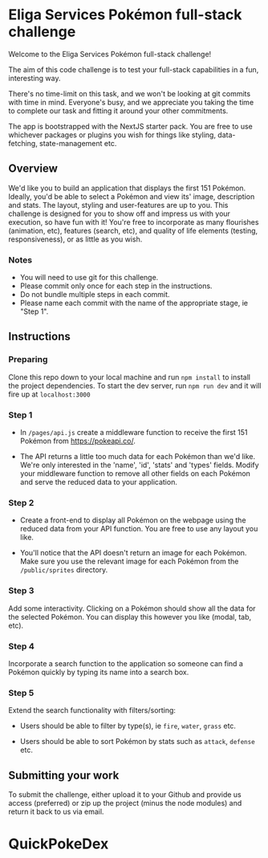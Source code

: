 # Eliga Services Pokémon full-stack challenge

Welcome to the Eliga Services Pokémon full-stack challenge!

The aim of this code challenge is to test your full-stack capabilities in a fun, interesting way.

There's no time-limit on this task, and we won't be looking at git commits with time in mind. Everyone's busy, and we appreciate you taking the time to complete our task and fitting it around your other commitments.

The app is bootstrapped with the NextJS starter pack. You are free to use whichever packages or plugins you wish for things like styling, data-fetching, state-management etc.

## Overview

We'd like you to build an application that displays the first 151 Pokémon. Ideally, you'd be able to select a Pokémon and view its' image, description and stats. The layout, styling and user-features are up to you. This challenge is designed for you to show off and impress us with your execution, so have fun with it! You're free to incorporate as many flourishes (animation, etc), features (search, etc), and quality of life elements (testing, responsiveness), or as little as you wish.

### Notes
- You will need to use git for this challenge.
- Please commit only once for each step in the instructions.
- Do not bundle multiple steps in each commit.
- Please name each commit with the name of the appropriate stage, ie "Step 1".

## Instructions

### Preparing
Clone this repo down to your local machine and run `npm install` to install the project dependencies. To start the dev server, run `npm run dev` and it will fire up at `localhost:3000`

### Step 1
- In `/pages/api.js` create a middleware function to receive the first 151 Pokémon from https://pokeapi.co/.

- The API returns a little too much data for each Pokémon than we'd like. We're only interested in the 'name', 'id', 'stats' and 'types' fields. Modify your middleware function to remove all other fields on each Pokémon and serve the reduced data to your application.

### Step 2
- Create a front-end to display all Pokémon on the webpage using the reduced data from your API function. You are free to use any layout you like.

- You'll notice that the API doesn't return an image for each Pokémon. Make sure you use the relevant image for each Pokémon from the `/public/sprites` directory.

### Step 3
Add some interactivity. Clicking on a Pokémon should show all the data for the selected Pokémon. You can display this however you like (modal, tab, etc).

### Step 4
Incorporate a search function to the application so someone can find a Pokémon quickly by typing its name into a search box.

### Step 5
Extend the search functionality with filters/sorting:

- Users should be able to filter by type(s), ie `fire`, `water`, `grass` etc.

- Users should be able to sort Pokémon by stats such as `attack`, `defense` etc.

## Submitting your work

To submit the challenge, either upload it to your Github and provide us access (preferred) or zip up the project (minus the node modules) and return it back to us via email.

# QuickPokeDex
